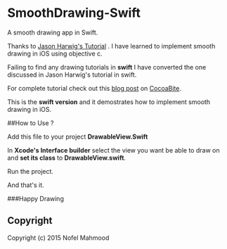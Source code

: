 # SmoothDrawing-Swift
A smooth drawing app in Swift.

Thanks to <a href="https://www.altamiracorp.com/blog/employee-posts/capture-a-signature-on-ios">Jason Harwig's Tutorial</a> . I have learned to implement smooth drawing in iOS using objective c.

Failing to find any drawing tutorials in <strong>swift</strong> I have converted the one discussed in Jason Harwig's tutorial in swift. 

For complete tutorial check out this <a href="http://cocoabite.com/post/110000170154/smooth-drawing-in-swift">blog post</a> on <a href="http://www.cocoabite.com">CocoaBite</a>.

This is the <strong>swift version</strong> and it demostrates how to implement smooth drawing in iOS.

##How to Use ?

Add this file to your project 
<strong>DrawableView.Swift</strong>

In <strong>Xcode's Interface builder</strong> select the view you want be able to draw on and <strong>set its class</strong> to <strong>DrawableView.swift</strong>.

Run the project.

And that's it.

###Happy Drawing

## Copyright
Copyright (c) 2015 Nofel Mahmood








